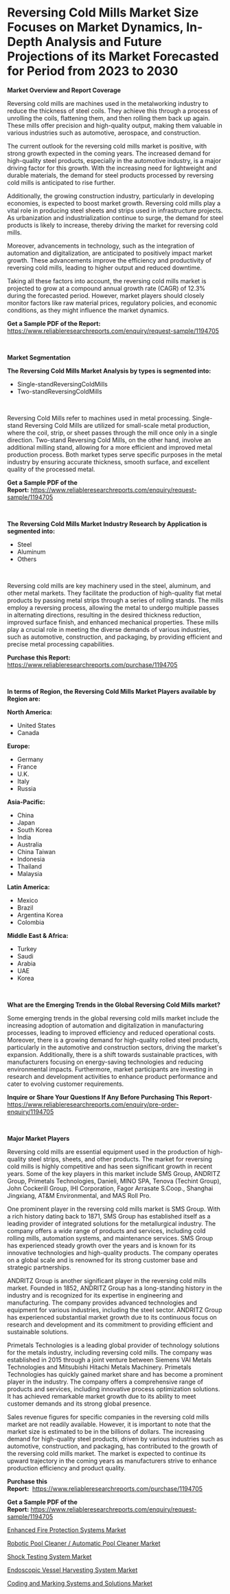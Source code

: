 <p><h1>Reversing Cold Mills Market Size Focuses on Market Dynamics, In-Depth Analysis and Future Projections of its Market Forecasted for Period from 2023 to 2030</h1></p><p><strong>Market Overview and Report Coverage</strong></p>
<p><p>Reversing cold mills are machines used in the metalworking industry to reduce the thickness of steel coils. They achieve this through a process of unrolling the coils, flattening them, and then rolling them back up again. These mills offer precision and high-quality output, making them valuable in various industries such as automotive, aerospace, and construction.</p><p>The current outlook for the reversing cold mills market is positive, with strong growth expected in the coming years. The increased demand for high-quality steel products, especially in the automotive industry, is a major driving factor for this growth. With the increasing need for lightweight and durable materials, the demand for steel products processed by reversing cold mills is anticipated to rise further.</p><p>Additionally, the growing construction industry, particularly in developing economies, is expected to boost market growth. Reversing cold mills play a vital role in producing steel sheets and strips used in infrastructure projects. As urbanization and industrialization continue to surge, the demand for steel products is likely to increase, thereby driving the market for reversing cold mills.</p><p>Moreover, advancements in technology, such as the integration of automation and digitalization, are anticipated to positively impact market growth. These advancements improve the efficiency and productivity of reversing cold mills, leading to higher output and reduced downtime.</p><p>Taking all these factors into account, the reversing cold mills market is projected to grow at a compound annual growth rate (CAGR) of 12.3% during the forecasted period. However, market players should closely monitor factors like raw material prices, regulatory policies, and economic conditions, as they might influence the market dynamics.</p></p>
<p><strong>Get a Sample PDF of the Report:</strong> <a href="https://www.reliableresearchreports.com/enquiry/request-sample/1194705">https://www.reliableresearchreports.com/enquiry/request-sample/1194705</a></p>
<p>&nbsp;</p>
<p><strong>Market Segmentation</strong></p>
<p><strong>The Reversing Cold Mills Market Analysis by types is segmented into:</strong></p>
<p><ul><li>Single-standReversingColdMills</li><li>Two-standReversingColdMills</li></ul></p>
<p>&nbsp;</p>
<p><p>Reversing Cold Mills refer to machines used in metal processing. Single-stand Reversing Cold Mills are utilized for small-scale metal production, where the coil, strip, or sheet passes through the mill once only in a single direction. Two-stand Reversing Cold Mills, on the other hand, involve an additional milling stand, allowing for a more efficient and improved metal production process. Both market types serve specific purposes in the metal industry by ensuring accurate thickness, smooth surface, and excellent quality of the processed metal.</p></p>
<p><strong>Get a Sample PDF of the Report:</strong>&nbsp;<a href="https://www.reliableresearchreports.com/enquiry/request-sample/1194705">https://www.reliableresearchreports.com/enquiry/request-sample/1194705</a></p>
<p>&nbsp;</p>
<p><strong>The Reversing Cold Mills Market Industry Research by Application is segmented into:</strong></p>
<p><ul><li>Steel</li><li>Aluminum</li><li>Others</li></ul></p>
<p>&nbsp;</p>
<p><p>Reversing cold mills are key machinery used in the steel, aluminum, and other metal markets. They facilitate the production of high-quality flat metal products by passing metal strips through a series of rolling stands. The mills employ a reversing process, allowing the metal to undergo multiple passes in alternating directions, resulting in the desired thickness reduction, improved surface finish, and enhanced mechanical properties. These mills play a crucial role in meeting the diverse demands of various industries, such as automotive, construction, and packaging, by providing efficient and precise metal processing capabilities.</p></p>
<p><strong>Purchase this Report:</strong>&nbsp; <a href="https://www.reliableresearchreports.com/purchase/1194705">https://www.reliableresearchreports.com/purchase/1194705</a></p>
<p>&nbsp;</p>
<p><strong>In terms of Region, the Reversing Cold Mills Market Players available by Region are:</strong></p>
<p>
    <p> <strong> North America: </strong>
        <ul>
            <li>United States</li>
            <li>Canada</li>
        </ul>
        </p> 
    <p> <strong> Europe: </strong>
        <ul>
            <li>Germany</li>
            <li>France</li>
            <li>U.K.</li>
            <li>Italy</li>
            <li>Russia</li>
        </ul>
        </p> 
    <p> <strong> Asia-Pacific: </strong>
        <ul>
            <li>China</li>
            <li>Japan</li>
            <li>South Korea</li>
            <li>India</li>
            <li>Australia</li>
            <li>China Taiwan</li>
            <li>Indonesia</li>
            <li>Thailand</li>
            <li>Malaysia</li>
        </ul>
        </p> 
    <p> <strong> Latin America: </strong>
        <ul>
            <li>Mexico</li>
            <li>Brazil</li>
            <li>Argentina Korea</li>
            <li>Colombia</li>
        </ul>
        </p> 
    <p> <strong> Middle East & Africa: </strong>
        <ul>
            <li>Turkey</li>
            <li>Saudi</li>
            <li>Arabia</li>
            <li>UAE</li>
            <li>Korea</li>
        </ul>
    </p>
    </p>
<p>&nbsp;</p>
<p><strong>What are the Emerging Trends in the Global Reversing Cold Mills market?</strong></p>
<p><p>Some emerging trends in the global reversing cold mills market include the increasing adoption of automation and digitalization in manufacturing processes, leading to improved efficiency and reduced operational costs. Moreover, there is a growing demand for high-quality rolled steel products, particularly in the automotive and construction sectors, driving the market's expansion. Additionally, there is a shift towards sustainable practices, with manufacturers focusing on energy-saving technologies and reducing environmental impacts. Furthermore, market participants are investing in research and development activities to enhance product performance and cater to evolving customer requirements.</p></p>
<p><strong>Inquire or Share Your Questions If Any Before Purchasing This Report</strong>- <a href="https://www.reliableresearchreports.com/enquiry/pre-order-enquiry/1194705">https://www.reliableresearchreports.com/enquiry/pre-order-enquiry/1194705</a></p>
<p>&nbsp;</p>
<p><strong>Major Market Players</strong></p>
<p><p>Reversing cold mills are essential equipment used in the production of high-quality steel strips, sheets, and other products. The market for reversing cold mills is highly competitive and has seen significant growth in recent years. Some of the key players in this market include SMS Group, ANDRITZ Group, Primetals Technologies, Danieli, MINO SPA, Tenova (Techint Group), John Cockerill Group, IHI Corporation, Fagor Arrasate S.Coop., Shanghai Jingxiang, AT&M Environmental, and MAS Roll Pro.</p><p>One prominent player in the reversing cold mills market is SMS Group. With a rich history dating back to 1871, SMS Group has established itself as a leading provider of integrated solutions for the metallurgical industry. The company offers a wide range of products and services, including cold rolling mills, automation systems, and maintenance services. SMS Group has experienced steady growth over the years and is known for its innovative technologies and high-quality products. The company operates on a global scale and is renowned for its strong customer base and strategic partnerships.</p><p>ANDRITZ Group is another significant player in the reversing cold mills market. Founded in 1852, ANDRITZ Group has a long-standing history in the industry and is recognized for its expertise in engineering and manufacturing. The company provides advanced technologies and equipment for various industries, including the steel sector. ANDRITZ Group has experienced substantial market growth due to its continuous focus on research and development and its commitment to providing efficient and sustainable solutions.</p><p>Primetals Technologies is a leading global provider of technology solutions for the metals industry, including reversing cold mills. The company was established in 2015 through a joint venture between Siemens VAI Metals Technologies and Mitsubishi Hitachi Metals Machinery. Primetals Technologies has quickly gained market share and has become a prominent player in the industry. The company offers a comprehensive range of products and services, including innovative process optimization solutions. It has achieved remarkable market growth due to its ability to meet customer demands and its strong global presence.</p><p>Sales revenue figures for specific companies in the reversing cold mills market are not readily available. However, it is important to note that the market size is estimated to be in the billions of dollars. The increasing demand for high-quality steel products, driven by various industries such as automotive, construction, and packaging, has contributed to the growth of the reversing cold mills market. The market is expected to continue its upward trajectory in the coming years as manufacturers strive to enhance production efficiency and product quality.</p></p>
<p><strong>Purchase this Report:</strong>&nbsp;&nbsp;<a href="https://www.reliableresearchreports.com/purchase/1194705">https://www.reliableresearchreports.com/purchase/1194705</a></p>
<p></p>
<p><strong>Get a Sample PDF of the Report:</strong>&nbsp;<a href="https://www.reliableresearchreports.com/enquiry/request-sample/1194705">https://www.reliableresearchreports.com/enquiry/request-sample/1194705</a></p>
<p><p><a href="https://medium.com/@stephenstevens11/enhanced-fire-protection-systems-market-size-cagr-trends-2024-2030-24f3ea6a1b17">Enhanced Fire Protection Systems Market</a></p><p><a href="https://github.com/vimar16th/Market-Research-Report-List-1/blob/main/robotic-pool-cleaner-automatic-pool-cleaner-market.md">Robotic Pool Cleaner / Automatic Pool Cleaner Market</a></p><p><a href="https://www.linkedin.com/pulse/shock-testing-system-market-research-report-unlocks-analysis-g7ycc/">Shock Testing System Market</a></p><p><a href="https://medium.com/@stephenarmstrong52/endoscopic-vessel-harvesting-system-market-size-cagr-trends-2024-2030-2dcec9af398c">Endoscopic Vessel Harvesting System Market</a></p><p><a href="https://github.com/sofayahoo2023/Market-Research-Report-List-1/blob/main/coding-and-marking-systems-and-solutions-market.md">Coding and Marking Systems and Solutions Market</a></p></p>